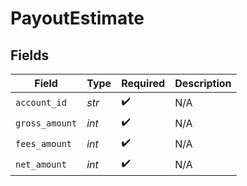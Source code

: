 # PayoutEstimate


## Fields

| Field              | Type               | Required           | Description        |
| ------------------ | ------------------ | ------------------ | ------------------ |
| `account_id`       | *str*              | :heavy_check_mark: | N/A                |
| `gross_amount`     | *int*              | :heavy_check_mark: | N/A                |
| `fees_amount`      | *int*              | :heavy_check_mark: | N/A                |
| `net_amount`       | *int*              | :heavy_check_mark: | N/A                |